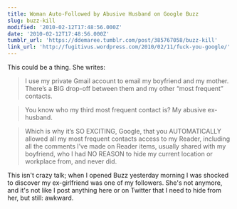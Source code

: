 ```yaml
---
title: Woman Auto-Followed by Abusive Husband on Google Buzz
slug: buzz-kill
modified: '2010-02-12T17:48:56.000Z'
date: '2010-02-12T17:48:56.000Z'
tumblr_url: 'https://ddemaree.tumblr.com/post/385767058/buzz-kill'
link_url: 'http://fugitivus.wordpress.com/2010/02/11/fuck-you-google/'
---
```

This could be a thing. She writes:

> I use my private Gmail account to email my boyfriend and my mother. There’s a BIG drop-off between them and my other “most frequent” contacts.

> You know who my third most frequent contact is? My abusive ex-husband.

> Which is why it’s SO EXCITING, Google, that you AUTOMATICALLY allowed all my most frequent contacts access to my Reader, including all the comments I’ve made on Reader items, usually shared with my boyfriend, who I had NO REASON to hide my current location or workplace from, and never did.

This isn't crazy talk; when I opened Buzz yesterday morning I was shocked to discover my ex-girlfriend was one of my followers. She's not anymore, and it's not like I post anything here or on Twitter that I need to hide from her, but still: awkward.
